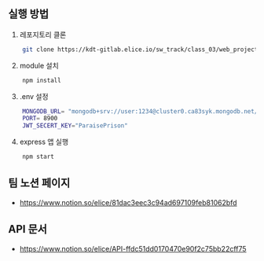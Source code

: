 ## 실행 방법
1. 레포지토리 클론
```bash
	git clone https://kdt-gitlab.elice.io/sw_track/class_03/web_project/team20/shopping-mall-project-skeleton.git
```
2. module 설치
```bash
	npm install

```
3. .env 설정
```bash
	MONGODB_URL= "mongodb+srv://user:1234@cluster0.ca83syk.mongodb.net/test"
	PORT= 8900
	JWT_SECERT_KEY="ParaisePrison"
```

4. express 앱 실행
```bash
	npm start
```

## 팀 노션 페이지
- https://www.notion.so/elice/81dac3eec3c94ad697109feb81062bfd

## API 문서
-  https://www.notion.so/elice/API-ffdc51dd0170470e90f2c75bb22cff75